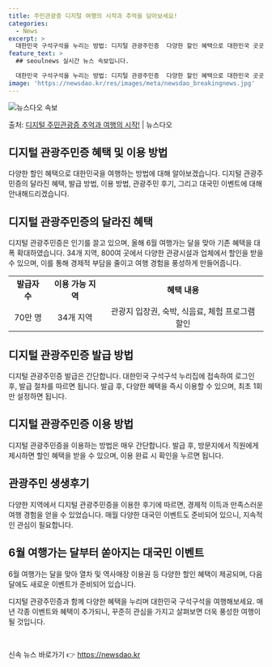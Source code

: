```yaml
---
title: 주민관광증 디지털 여행의 시작과 추억을 담아보세요!
categories:
  - News
excerpt: >
  대한민국 구석구석을 누리는 방법: 디지털 관광주민증  다양한 할인 혜택으로 대한민국 곳곳을 여행하는 가장 좋…
feature_text: >
  ## seoulnews 실시간 뉴스 속보입니다.

  대한민국 구석구석을 누리는 방법: 디지털 관광주민증  다양한 할인 혜택으로 대한민국 곳곳을 여행하는 가장 좋…
image: 'https://newsdao.kr/res/images/meta/newsdao_breakingnews.jpg'
---
```


![뉴스다오 속보](https://newsdao.kr/res/images/meta/newsdao_breakingnews.jpg)

<p>출처: <a href="https://newsdao.kr/4123" rel="dofollow">디지털 주민관광증 추억과 여행의 시작!</a> | 뉴스다오</p>

<h2 data-ke-size="size26">디지털 관광주민증 혜택 및 이용 방법</h2>
<p data-ke-size="size16">다양한 할인 혜택으로 대한민국을 여행하는 방법에 대해 알아보겠습니다. 디지털 관광주민증의 달라진 혜택, 발급 방법, 이용 방법, 관광주민 후기, 그리고 대국민 이벤트에 대해 안내해드리겠습니다.</p>

<h2 data-ke-size="size24">디지털 관광주민증의 달라진 혜택</h2>
<p data-ke-size="size16">디지털 관광주민증은 인기를 끌고 있으며, 올해 6월 여행가는 달을 맞아 기존 혜택을 대폭 확대하였습니다. 34개 지역, 800여 곳에서 다양한 관광시설과 업체에서 할인을 받을 수 있으며, 이를 통해 경제적 부담을 줄이고 여행 경험을 풍성하게 만들어줍니다.</p>

<table>
	<tr>
		<td style="text-align: center; height: 17px;"><b>발급자 수</b></td>
		<td style="text-align: center; height: 17px;"><b>이용 가능 지역</b></td>
		<td style="text-align: center; height: 17px;"><b>혜택 내용</b></td>
	</tr>
	<tr>
		<td style="text-align: center; height: 17px;">70만 명</td>
		<td style="text-align: center; height: 17px;">34개 지역</td>
		<td style="text-align: center; height: 17px;">관광지 입장권, 숙박, 식음료, 체험 프로그램 할인</td>
	</tr>
</table>

<h2 data-ke-size="size24">디지털 관광주민증 발급 방법</h2>
<p data-ke-size="size16">디지털 관광주민증 발급은 간단합니다. 대한민국 구석구석 누리집에 접속하여 로그인 후, 발급 절차를 따르면 됩니다. 발급 후, 다양한 혜택을 즉시 이용할 수 있으며, 최초 1회만 설정하면 됩니다.</p>

<h2 data-ke-size="size24">디지털 관광주민증 이용 방법</h2>
<p data-ke-size="size16">디지털 관광주민증을 이용하는 방법은 매우 간단합니다. 발급 후, 방문지에서 직원에게 제시하면 할인 혜택을 받을 수 있으며, 이용 완료 시 확인을 누르면 됩니다.</p>

<h2 data-ke-size="size24">관광주민 생생후기</h2>
<p data-ke-size="size16">다양한 지역에서 디지털 관광주민증을 이용한 후기에 따르면, 경제적 이득과 만족스러운 여행 경험을 얻을 수 있었습니다. 매월 다양한 대국민 이벤트도 준비되어 있으니, 지속적인 관심이 필요합니다.</p>

<h2 data-ke-size="size24">6월 여행가는 달부터 쏟아지는 대국민 이벤트</h2>
<p data-ke-size="size16">6월 여행가는 달을 맞아 열차 및 역사매장 이용권 등 다양한 할인 혜택이 제공되며, 다음달에도 새로운 이벤트가 준비되어 있습니다.</p>

<p data-ke-size="size16">디지털 관광주민증과 함께 다양한 혜택을 누리며 대한민국 구석구석을 여행해보세요. 매년 각종 이벤트와 혜택이 추가되니, 꾸준히 관심을 가지고 살펴보면 더욱 풍성한 여행이 될 것입니다.</p>

<p data-ke-size="size16">&nbsp;</p> 

신속 뉴스 바로가기 👉 <a href="https://newsdao.kr" rel="dofollow">https://newsdao.kr</a>



